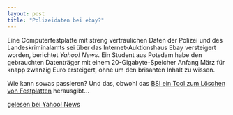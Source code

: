 ```yaml
---
layout: post
title: "Polizeidaten bei ebay?"
---
```

Eine Computerfestplatte mit streng vertraulichen Daten der Polizei und des Landeskriminalamts sei über das Internet-Auktionshaus Ebay versteigert worden, berichtet *Yahoo! News*. Ein Student aus Potsdam habe den gebrauchten Datenträger mit einem 20-Gigabyte-Speicher Anfang März für knapp zwanzig Euro ersteigert, ohne um den brisanten Inhalt zu wissen.

Wie kann sowas passieren? Und das, obwohl das [BSI ein Tool zum Löschen von Festplatten][1] herausgibt…

[gelesen bei Yahoo! News][0]

[0]: http://de.news.yahoo.com/050402/286/4h8dp.html
[1]: http://www.bsi.de/produkte/vsclean/index.htm
